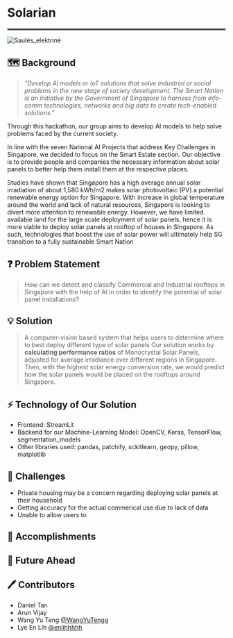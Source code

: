 # Solarian 
<hr style="border:2px solid gray"> 

![Saulės_elektrinė](https://user-images.githubusercontent.com/101797615/193462573-1104331e-721b-4206-b1e0-87973e132be2.jpeg)

## 🗺️ Background
> *"Develop AI models or IoT solutions that solve industrial or social problems in the new stage of society development. The Smart Nation is an initiative by the Government of Singapore to harness from info-comm technologies, networks and big data to create tech-enabled solutions."* 

Through this hackathon, our group aims to develop AI models to help solve problems faced by the current society.

In line with the seven National AI Projects that address Key Challenges in Singapore, we decided to focus on the Smart Estate section. Our objective is to provide people and companies the necessary information about solar panels to better help them install them at the respective places.

Studies have shown that Singapore has a high average annual solar irradiation of about 1,580 kWh/m2 makes solar photovoltaic (PV) a potential renewable energy option for Singapore. With increase in global temperature around the world and lack of natural resources, Singapore is looking to divert more attention to renewable energy. However, we have limited available land for the large scale deployment of solar panels, hence it is more viable to deploy solar panels at rooftop of houses in Singapore. As such, technologies that boost the use of solar power will ultimately help SG transition to a fully sustainable Smart Nation

## ❓ Problem Statement
> How can we detect and classify Commercial and Industrial rooftops in Singapore with the help of AI in order to identify the potential of solar panel installations?

## 💡 Solution
> A computer-vision based system that helps users to determine where to best deploy different type of solar panels
Our solution works by **calculating performance ratios** of Monocrystal Solar Panels, adjusted for average irradiance over different regions in Singapore. Then, with the highest solar energy conversion rate, we would predict how the solar panels would be placed on the rooftops around Singapore.

## ⚡ Technology of Our Solution
* Frontend: StreamLit
* Backend for our Machine-Learning Model: OpenCV, Keras, TensorFlow, segmentation_models
* Other libraries used: pandas, patchify, sckitlearn, geopy, pillow, matplotlib

## 🚫 Challenges
* Private housing may be a concern regarding deploying solar panels at their household
* Getting accuracy for the actual commerical use due to lack of data
* Unable to allow users to 

## 🥇 Accomplishments

## 🔮 Future Ahead

## 🖊️ Contributors
* Daniel Tan
* Arun Vijay
* Wang Yu Teng [@WangYuTengg](https://github.com/WangYuTengg)
* Lye En Lih [@enlihhhhh](https://github.com/enlihhhhh)
